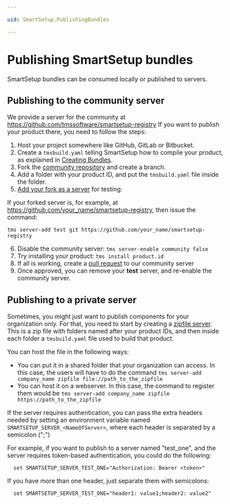 ```yaml
---

uid: SmartSetup.PublishingBundles

---
```


# Publishing SmartSetup bundles

SmartSetup bundles can be consumed locally or published to servers.

## Publishing to the community server

We provide a server for the community at https://github.com/tmssoftware/smartsetup-registry
If you want to publish your product there, you need to follow the steps:
  1. Host your project somewhere like GitHub, GitLab or Bitbucket.
  2. Create a `tmsbuild.yaml` telling SmartSetup how to compile your product, as explained in [Creating Bundles](xref:SmartSetup.CreatingBundles).
  3. Fork the [community repository](https://github.com/tmssoftware/smartsetup-registry) and create a branch. 
  4. Add a folder with your product ID, and put the `tmsbuild.yaml` file inside the folder.
  5. [Add your fork as a server](xref:SmartSetup.ConsumingBundles#adding-and-removing-servers) for testing:

  If your forked server is, for example, at https://github.com/your_name/smartsetup-registry, then issue the command:
  ```shell
  tms server-add test git https://github.com/your_name/smartsetup-registry
  ```

  6. Disable the community server: `tms server-enable community false`
  7. Try installing your product: `tms install product.id`
  8. If all is working, create a [pull request](https://docs.github.com/en/pull-requests/collaborating-with-pull-requests/proposing-changes-to-your-work-with-pull-requests/creating-a-pull-request-from-a-fork) to our community server
  9. Once approved, you can remove your **test** server, and re-enable the community server.

## Publishing to a private server

Sometimes, you might just want to publish components for your organization only. For that, you need to start by creating a [zipfile server](xref:SmartSetup.ConsumingBundles##zipfile-servers). This is a zip file with folders named after your product IDs, and then inside each folder a `tmsbuild.yaml` file used to build that product.

You can host the file in the following ways:
  * You can put it in a shared folder that your organization can access. In this case, the users will have to do the command `tms server-add company_name zipfile file://path_to_the_zipfile`
  * You can host it on a webserver. In this case, the command to register them would be `tms server-add company_name zipfile https://path_to_the_zipfile`


If the server requires authentication, you can pass the extra headers needed by setting an environment variable named `SMARTSETUP_SERVER_<NameOfServer>`, where each header is separated by a semicolon (";")

For example, if you want to publish to a server named "test_one", and the server requires token-based authentication, you could do the following:

```shell
  set SMARTSETUP_SERVER_TEST_ONE="Authorization: Bearer <token>"
```

If you have more than one header, just separate them with semicolons:

```shell
  set SMARTSETUP_SERVER_TEST_ONE="header1: value1;header2: value2"
```

